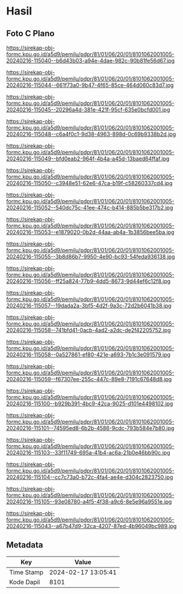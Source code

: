 # Hasil

## Foto C Plano

https://sirekap-obj-formc.kpu.go.id/a5d9/pemilu/pdpr/81/01/06/20/01/8101062001005-20240216-115040--b6d43b03-a94e-4dae-982c-90b81fe56d67.jpg

https://sirekap-obj-formc.kpu.go.id/a5d9/pemilu/pdpr/81/01/06/20/01/8101062001005-20240216-115044--661f73a0-9b47-4f65-85ce-464d060c83d7.jpg

https://sirekap-obj-formc.kpu.go.id/a5d9/pemilu/pdpr/81/01/06/20/01/8101062001005-20240216-115045--20296a4d-381e-421f-95cf-635e0bcfd001.jpg

https://sirekap-obj-formc.kpu.go.id/a5d9/pemilu/pdpr/81/01/06/20/01/8101062001005-20240216-115048--c6a4f0c1-9d38-4963-898d-0c69b9338b2d.jpg

https://sirekap-obj-formc.kpu.go.id/a5d9/pemilu/pdpr/81/01/06/20/01/8101062001005-20240216-115049--bfd0eab2-964f-4b4a-a45d-13baed64ffaf.jpg

https://sirekap-obj-formc.kpu.go.id/a5d9/pemilu/pdpr/81/01/06/20/01/8101062001005-20240216-115050--c3948e51-62e6-47ca-b19f-c58260337cd4.jpg

https://sirekap-obj-formc.kpu.go.id/a5d9/pemilu/pdpr/81/01/06/20/01/8101062001005-20240216-115052--540dc75c-41ee-474c-b414-885b5be317b2.jpg

https://sirekap-obj-formc.kpu.go.id/a5d9/pemilu/pdpr/81/01/06/20/01/8101062001005-20240216-115053--e1879020-0b2d-44aa-ab4a-1b3856bee5ba.jpg

https://sirekap-obj-formc.kpu.go.id/a5d9/pemilu/pdpr/81/01/06/20/01/8101062001005-20240216-115055--3b8d86b7-9950-4e90-bc93-54feda936138.jpg

https://sirekap-obj-formc.kpu.go.id/a5d9/pemilu/pdpr/81/01/06/20/01/8101062001005-20240216-115056--ff25a824-77b9-4dd5-8673-9d44ef6c12f8.jpg

https://sirekap-obj-formc.kpu.go.id/a5d9/pemilu/pdpr/81/01/06/20/01/8101062001005-20240216-115057--19dada2a-3bf5-4d2f-9a3c-72d2b6041b38.jpg

https://sirekap-obj-formc.kpu.go.id/a5d9/pemilu/pdpr/81/01/06/20/01/8101062001005-20240216-115058--741bfd41-0acb-4ad2-a2dc-de2f42205752.jpg

https://sirekap-obj-formc.kpu.go.id/a5d9/pemilu/pdpr/81/01/06/20/01/8101062001005-20240216-115058--0a527861-ef80-421e-a693-7b1c3e091579.jpg

https://sirekap-obj-formc.kpu.go.id/a5d9/pemilu/pdpr/81/01/06/20/01/8101062001005-20240216-115059--f67307ee-255c-447c-89e8-7191c67648d8.jpg

https://sirekap-obj-formc.kpu.go.id/a5d9/pemilu/pdpr/81/01/06/20/01/8101062001005-20240216-115100--b929b391-4bc9-42ca-9025-d101e4498102.jpg

https://sirekap-obj-formc.kpu.go.id/a5d9/pemilu/pdpr/81/01/06/20/01/8101062001005-20240216-115101--74595ed8-6b2b-4586-9cdc-793b584e7b80.jpg

https://sirekap-obj-formc.kpu.go.id/a5d9/pemilu/pdpr/81/01/06/20/01/8101062001005-20240216-115103--33f11749-695a-41b4-ac6a-21b0e46bb90c.jpg

https://sirekap-obj-formc.kpu.go.id/a5d9/pemilu/pdpr/81/01/06/20/01/8101062001005-20240216-115104--cc7c73a0-b72c-4fa4-ae4e-d304c2823750.jpg

https://sirekap-obj-formc.kpu.go.id/a5d9/pemilu/pdpr/81/01/06/20/01/8101062001005-20240216-115105--93e08780-a4f5-4f38-a9c6-8e5e96a9551e.jpg

https://sirekap-obj-formc.kpu.go.id/a5d9/pemilu/pdpr/81/01/06/20/01/8101062001005-20240216-115043--a67b47d9-32ca-4207-87ed-4b96049bc989.jpg


## Metadata

| Key        | Value               |
| ---------- | ------------------- |
| Time Stamp | 2024-02-17 13:05:41 |
| Kode Dapil | 8101                |



